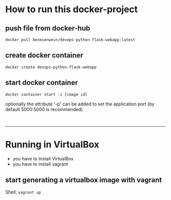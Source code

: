 # How to run this docker-project

## push file from docker-hub
```docker pull benesenwein/devops-python-flask-webapp:latest```

## create docker container
```docker create devops-python-flask-webapp```

## start docker container
```docker container start -i [image id]```

optionally the attribute '-p' can be added to set the application port (by default 5000:5000 is recommended)

&nbsp;

---
# Running in VirtualBox
- you have to install VirtualBox
- you have to install vagrant

## start generating a virtualbox image with vagrant
Shell: ```vagrant up```
